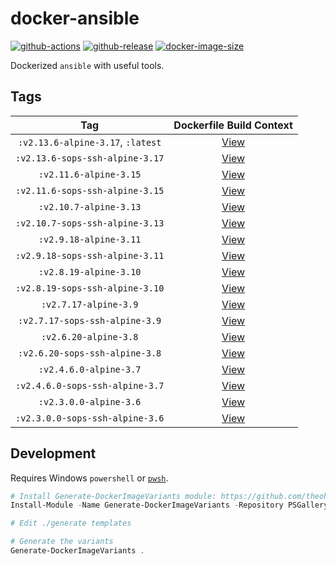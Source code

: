 # docker-ansible

[![github-actions](https://github.com/theohbrothers/docker-ansible/workflows/ci-master-pr/badge.svg)](https://github.com/theohbrothers/docker-ansible/actions)
[![github-release](https://img.shields.io/github/v/release/theohbrothers/docker-ansible?style=flat-square)](https://github.com/theohbrothers/docker-ansible/releases/)
[![docker-image-size](https://img.shields.io/docker/image-size/theohbrothers/docker-ansible/latest)](https://hub.docker.com/r/theohbrothers/docker-ansible)

Dockerized `ansible` with useful tools.

## Tags

| Tag | Dockerfile Build Context |
|:-------:|:---------:|
| `:v2.13.6-alpine-3.17`, `:latest` | [View](variants/v2.13.6-alpine-3.17) |
| `:v2.13.6-sops-ssh-alpine-3.17` | [View](variants/v2.13.6-sops-ssh-alpine-3.17) |
| `:v2.11.6-alpine-3.15` | [View](variants/v2.11.6-alpine-3.15) |
| `:v2.11.6-sops-ssh-alpine-3.15` | [View](variants/v2.11.6-sops-ssh-alpine-3.15) |
| `:v2.10.7-alpine-3.13` | [View](variants/v2.10.7-alpine-3.13) |
| `:v2.10.7-sops-ssh-alpine-3.13` | [View](variants/v2.10.7-sops-ssh-alpine-3.13) |
| `:v2.9.18-alpine-3.11` | [View](variants/v2.9.18-alpine-3.11) |
| `:v2.9.18-sops-ssh-alpine-3.11` | [View](variants/v2.9.18-sops-ssh-alpine-3.11) |
| `:v2.8.19-alpine-3.10` | [View](variants/v2.8.19-alpine-3.10) |
| `:v2.8.19-sops-ssh-alpine-3.10` | [View](variants/v2.8.19-sops-ssh-alpine-3.10) |
| `:v2.7.17-alpine-3.9` | [View](variants/v2.7.17-alpine-3.9) |
| `:v2.7.17-sops-ssh-alpine-3.9` | [View](variants/v2.7.17-sops-ssh-alpine-3.9) |
| `:v2.6.20-alpine-3.8` | [View](variants/v2.6.20-alpine-3.8) |
| `:v2.6.20-sops-ssh-alpine-3.8` | [View](variants/v2.6.20-sops-ssh-alpine-3.8) |
| `:v2.4.6.0-alpine-3.7` | [View](variants/v2.4.6.0-alpine-3.7) |
| `:v2.4.6.0-sops-ssh-alpine-3.7` | [View](variants/v2.4.6.0-sops-ssh-alpine-3.7) |
| `:v2.3.0.0-alpine-3.6` | [View](variants/v2.3.0.0-alpine-3.6) |
| `:v2.3.0.0-sops-ssh-alpine-3.6` | [View](variants/v2.3.0.0-sops-ssh-alpine-3.6) |

## Development

Requires Windows `powershell` or [`pwsh`](https://github.com/PowerShell/PowerShell).

```powershell
# Install Generate-DockerImageVariants module: https://github.com/theohbrothers/Generate-DockerImageVariants
Install-Module -Name Generate-DockerImageVariants -Repository PSGallery -Scope CurrentUser -Force -Verbose

# Edit ./generate templates

# Generate the variants
Generate-DockerImageVariants .
```
